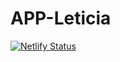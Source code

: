 # APP-Leticia
[![Netlify Status](https://api.netlify.com/api/v1/badges/e93b4a20-3b0d-49cc-8277-5bfa8c9f1aa1/deploy-status)](https://app.netlify.com/sites/app-leticia/deploys)
